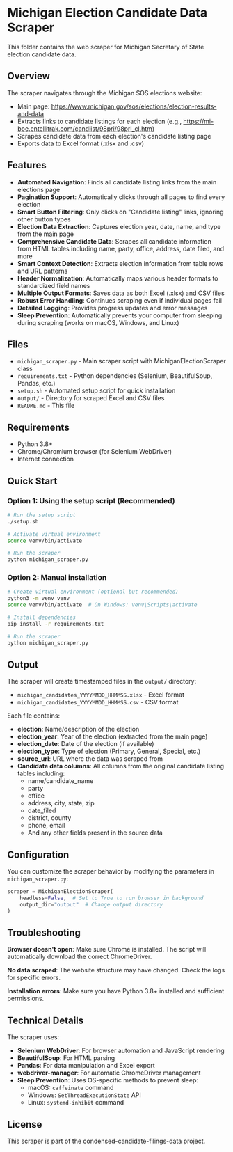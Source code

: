 # Michigan Election Candidate Data Scraper

This folder contains the web scraper for Michigan Secretary of State election candidate data.

## Overview

The scraper navigates through the Michigan SOS elections website:
- Main page: https://www.michigan.gov/sos/elections/election-results-and-data
- Extracts links to candidate listings for each election (e.g., https://mi-boe.entellitrak.com/candlist/98pri/98pri_cl.htm)
- Scrapes candidate data from each election's candidate listing page
- Exports data to Excel format (.xlsx and .csv)

## Features

- **Automated Navigation**: Finds all candidate listing links from the main elections page
- **Pagination Support**: Automatically clicks through all pages to find every election
- **Smart Button Filtering**: Only clicks on "Candidate listing" links, ignoring other button types
- **Election Data Extraction**: Captures election year, date, name, and type from the main page
- **Comprehensive Candidate Data**: Scrapes all candidate information from HTML tables including name, party, office, address, date filed, and more
- **Smart Context Detection**: Extracts election information from table rows and URL patterns
- **Header Normalization**: Automatically maps various header formats to standardized field names
- **Multiple Output Formats**: Saves data as both Excel (.xlsx) and CSV files
- **Robust Error Handling**: Continues scraping even if individual pages fail
- **Detailed Logging**: Provides progress updates and error messages
- **Sleep Prevention**: Automatically prevents your computer from sleeping during scraping (works on macOS, Windows, and Linux)

## Files

- `michigan_scraper.py` - Main scraper script with MichiganElectionScraper class
- `requirements.txt` - Python dependencies (Selenium, BeautifulSoup, Pandas, etc.)
- `setup.sh` - Automated setup script for quick installation
- `output/` - Directory for scraped Excel and CSV files
- `README.md` - This file

## Requirements

- Python 3.8+
- Chrome/Chromium browser (for Selenium WebDriver)
- Internet connection

## Quick Start

### Option 1: Using the setup script (Recommended)

```bash
# Run the setup script
./setup.sh

# Activate virtual environment
source venv/bin/activate

# Run the scraper
python michigan_scraper.py
```

### Option 2: Manual installation

```bash
# Create virtual environment (optional but recommended)
python3 -m venv venv
source venv/bin/activate  # On Windows: venv\Scripts\activate

# Install dependencies
pip install -r requirements.txt

# Run the scraper
python michigan_scraper.py
```

## Output

The scraper will create timestamped files in the `output/` directory:
- `michigan_candidates_YYYYMMDD_HHMMSS.xlsx` - Excel format
- `michigan_candidates_YYYYMMDD_HHMMSS.csv` - CSV format

Each file contains:
- **election**: Name/description of the election
- **election_year**: Year of the election (extracted from the main page)
- **election_date**: Date of the election (if available)
- **election_type**: Type of election (Primary, General, Special, etc.)
- **source_url**: URL where the data was scraped from
- **Candidate data columns**: All columns from the original candidate listing tables including:
  - name/candidate_name
  - party
  - office
  - address, city, state, zip
  - date_filed
  - district, county
  - phone, email
  - And any other fields present in the source data

## Configuration

You can customize the scraper behavior by modifying the parameters in `michigan_scraper.py`:

```python
scraper = MichiganElectionScraper(
    headless=False,  # Set to True to run browser in background
    output_dir="output"  # Change output directory
)
```

## Troubleshooting

**Browser doesn't open**: Make sure Chrome is installed. The script will automatically download the correct ChromeDriver.

**No data scraped**: The website structure may have changed. Check the logs for specific errors.

**Installation errors**: Make sure you have Python 3.8+ installed and sufficient permissions.

## Technical Details

The scraper uses:
- **Selenium WebDriver**: For browser automation and JavaScript rendering
- **BeautifulSoup**: For HTML parsing
- **Pandas**: For data manipulation and Excel export
- **webdriver-manager**: For automatic ChromeDriver management
- **Sleep Prevention**: Uses OS-specific methods to prevent sleep:
  - macOS: `caffeinate` command
  - Windows: `SetThreadExecutionState` API
  - Linux: `systemd-inhibit` command

## License

This scraper is part of the condensed-candidate-filings-data project.

